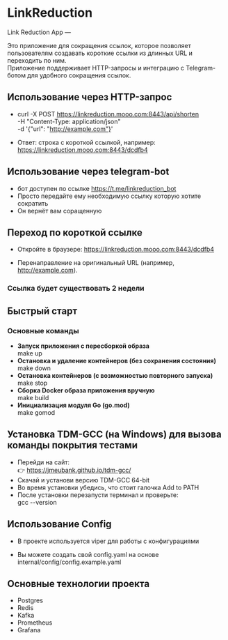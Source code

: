 # LinkReduction

Link Reduction App — 

Это приложение для сокращения ссылок, которое позволяет пользователям создавать короткие ссылки из длинных URL и переходить по ним.  
Приложение поддерживает HTTP-запросы и интеграцию с Telegram-ботом для удобного сокращения ссылок.

## Использование через HTTP-запрос

- curl -X POST https://linkreduction.mooo.com:8443/api/shorten \
  -H "Content-Type: application/json" \
  -d '{"url": "http://example.com"}'

- Ответ: строка с короткой ссылкой, например:  
https://linkreduction.mooo.com:8443/dcdfb4

## Использование через telegram-bot

- бот доступен по ссылке https://t.me/linkreduction_bot
- Просто передайте ему необходимую ссылку которую хотите сократить
- Он вернёт вам соращенную

## Переход по короткой ссылке

- Откройте в браузере: https://linkreduction.mooo.com:8443/dcdfb4

- Перенаправление на оригинальный URL (например, http://example.com).

### Ссылка будет существовать 2 недели

## Быстрый старт

### Основные команды

- **Запуск приложения с пересборкой образа**  
  make up
- **Остановка и удаление контейнеров (без сохранения состояния)**  
  make down
- **Остановка контейнеров (с возможностью повторного запуска)**  
  make stop
- **Сборка Docker образа приложения вручную**  
  make build
- **Инициализация модуля Go (go.mod)**  
  make gomod

## Установка TDM-GCC (на Windows) для вызова команды покрытия тестами

  - Перейди на сайт:  
    👉 https://jmeubank.github.io/tdm-gcc/  
  - Скачай и установи версию TDM-GCC 64-bit  
  - Во время установки убедиcь, что стоит галочка Add to PATH
  - После установки перезапусти терминал и проверьте:  
    gcc --version

## Использование Config

- В проекте используется viper для работы с конфигурациями

- Вы можете создать свой config.yaml на основе internal/config/config.example.yaml

## Основные технологии проекта

- Postgres
- Redis
- Kafka
- Prometheus
- Grafana